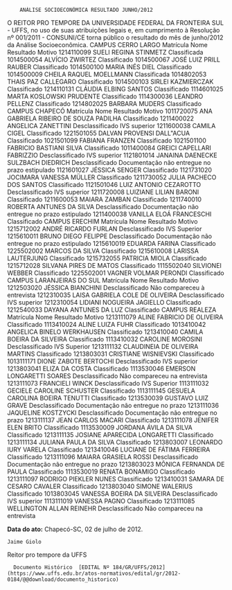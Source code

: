         ANÁLISE SOCIOECONÔMICA RESULTADO JUNHO/2012  

O REITOR PRO TEMPORE DA UNIVERSIDADE FEDERAL DA FRONTEIRA SUL - UFFS, no uso de suas atribuições legais e, em cumprimento à Resolução nº 001/2011 - CONSUNI/CE torna público o resultado do mês de junho/2012 da Análise Socioeconômica. CAMPUS CERRO LARGO Matrícula Nome Resultado Motivo 1214110099 SUELI REGINA STINMETZ Classificada 1014500054 ALVÍCIO ZWIRTEZ Classificado 1014500067 JOSÉ LUIZ PRILL RAUBER Classificado 1014500100 MARIA INÉS DIEL Classificado 1014500009 CHEILA RAQUEL MOELLMANN Classificada 1014802053 THAIS PAZ CALLEGARO Classificado 1014500103 SIRLEI KAZMIERCZAK Classificado 1214110131 CLÁUDIA ELBING SANTOS Classificado 1114601025 MARTA KOSLOWSKI PRUDENTE Classificado 1114300036 LEANDRO PELLENZ Classificado 1214802025 BARBARA MUDERS Classificado CAMPUS CHAPECÓ Matrícula Nome Resultado Motivo 1011720075 ANA GABRIELA RIBEIRO DE SOUZA PADILHA Classificado 1211400022 ANGELICA ZANETTINI Desclassificado IVS superior 1211600038 CAMILA CIGEL Classificado 1221501055 DALVAN PROVENSI DALL"ACUA Classificado 1021501099 FABIANA FRANZEN Classificado 1021501100 FABRICIO BASTIANI SILVA Classificado 1011400084 GREICI CAPELLARI FABRIZZIO Desclassificado IVS superior 1121801014 JANAINA DAENECKE SULZBACH DIEDRICH Desclassificado Documentação não entregue no prazo estipulado 1121601027 JÉSSICA SENGER Classificado 1121731020 JOCIMARA VANESSA MÜLLER Classificado 1211730052 JULIA PACHECO DOS SANTOS Classificado 1121501046 LUIZ ANTONIO CEZAROTTO Desclassificado IVS superior 1211720008 LUIZIANE LILIAN BARONI Classificado 1211600053 MAIARA ZAMBAN Classificado 1211740010 ROBERTA ANTUNES DA SILVA Desclassificado Documentação não entregue no prazo estipulado 1211400038 VANILLA ELOÁ FRANCESCHI Classificado CAMPUS ERECHIM Matrícula Nome Resultado Motivo 1215712002 ANDRÉ RICARDO FURLAN Desclassificado IVS Superior 1215610011 BRUNO DIEGO FELIPPE Desclassificado Documentação não entregue no prazo estipulado 1215610019 EDUARDA FARINA Classificado 1225502002 MARCOS DA SILVA Classificado 1215610008 LARISSA LAUTERJUNG Classificado 1215732055 PATRICIA MIOLA Classificado 1215712028 SILVANA PIRES DE MATOS Classificado 1115502040 SILVIONEI WEBBER Classificado 1225502001 VAGNER VOLMAR PERONDI Classificado CAMPUS LARANJEIRAS DO SUL Matrícula Nome Resultado Motivo 1212503020 JÉSSICA BIANCHINI Desclassificado Não compareceu à entrevista 1212310035 LAISA GABRIELA COLE DE OLIVEIRA Desclassificado IVS superior 1212310054 LIDIANI NOGUEIRA JAGIELLO Classificado 1212540033 DAYANA ANTUNES DA LUZ Classificado CAMPUS REALEZA Matrícula Nome Resultado Motivo 1213111079 ALINE FABRICIO DE OLIVEIRA Classificado 1113410024 ALINE LUIZA FUHR Classificado 1013410042 ANGELICA BINELO WERKHAUSEN Classificado 1213410040 CAMILA BOEIRA DA SILVEIRA Classificado 1113410032 CAROLINE MOROSINI Desclassificado IVS Superior 1213111132 CLAUDINEIA DE OLIVEIRA MARTINS Classificado 1213803031 CRISTIANE WISNIEVSKI Classificado 1013111171 DIONE ZABOTE BERTOCHI Desclassificado IVS superior 1213803041 ELIZA DA COSTA Classificado 1113530046 EMERSON LONGARETTI SOARES Desclassificado Não compareceu na entrevista 1213111073 FRANCIELI WINCK Desclassificado IVS Superior 1113111032 GECIELE CAROLINE SCHUSTER Classificado 1113111145 GESUELA CAROLINA BOEIRA TENUTTI Classificado 1213530039 GUSTAVO LUIZ GRAVE Desclassificado Documentação não entregue no prazo 1213111036 JAQUELINE KOSTZYCKI Desclassificado Documentação não entregue no prazo 1213111137 JEAN CARLOS MACARI Classificado 1213111078 JENIFER ELEN BRITO Classificado 1113530009 JORDANA ÁVILA DA SILVA Classificado 1213111135 JOSIANE APARECIDA LONGARETTI Classificado 1213111134 JULIANA PAULA DA SILVA Classificado 1213803007 LEONARDO IURY VARELA Classificado 1213410046 LUCIANE DE FÁTIMA FERREIRA Classificado 1213111096 MAIARA GRASIELA ROSSI Desclassificado Documentação não entregue no prazo 1213803023 MÔNICA FERNANDA DE PAULA Classificado 1113530019 RENATA BONAMIGO Classificado 1213111097 RODRIGO PIEKLER NUNES Classificado 1213410031 SAMARA DE CESARO CAVALER Classificado 1213803040 SIMONE WALERIUS Classificado 1013803045 VANESSA BOEIRA DA SILVEIRA Desclassificado IVS superior 1113111019 VANESSA PAGNO Classificado 1213111085 WELLINGTON ALLAN REINEHR Desclassificado Não compareceu na entrevista

   **Data do ato:** Chapecó-SC, 02 de julho de 2012.   
 

    Jaime Giolo   
 Reitor pro tempore da UFFS 

      Documento Histórico  [EDITAL Nº 184/GR/UFFS/2012](https://www.uffs.edu.br/atos-normativos/edital/gr/2012-0184/@@download/documento_historico)     
      